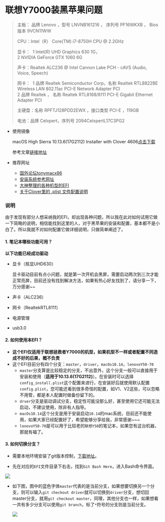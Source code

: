 # 联想Y7000装黑苹果问题

> 主板： 品牌 Lenovo ，型号 LNVNB161216 ， 序列号 PF16WKXB ， Bios版本 9VCN11WW
>
> CPU：Intel（R） Core(TM) i7-8750H CPU @ 2.2GHz
>
> 显卡： 
> ​    1 Intel(R) UHD Graphics 630 1G，  
> ​    2 NVIDIA GeForce GTX 1060 6G
>
> 声卡：Realtek ALC236 @ Intel Cannon Lake PCH - cAVS (Audio, Voice, Speech)	 
>
> 网卡：
> ​    1 品牌 Realtek Semiconductor Corp，名称 Realtek RTL8822BE Wireless LAN 802.11ac PCI-E Network Adapter	PCI    
> ​    2 品牌 Realtek ， 名称 Realtek RTL8168/8111 PCI-E Gigabit Ethernet Adapter	PCI
>
> 主硬盘：名称 RPFTJ128PDD2EWX ，接口类型 PCI-E ，119GB
>
> 电池：品牌 Celxpert，序列号 2094CelxpertL17C3PG2

- 使用镜像

  macOS High Sierra 10.13.6(17G2112) Installer with Clover 4606[点击下载](https://mirrors.dtops.cc/iso/MacOS/daliansky_macos/macOS%20High%20Sierra%2010.13.6%2817G2112%29%20Installer%20with%20Clover%204606.dmg)

  参考文章[链接地址](https://blog.daliansky.net/macOS-High-Sierra-10.13.6-17G2112-Release-Special-with-Clover-4606-original-mirror.html)

- 推荐网址

  + [国外论坛tonymacx86](www.tonymacx86.com)
  + [安装系统参考网址](https://osx.cx/macos-high-sierra-10-13-xhackintosh-installation-tutorial.html)
  + [大神整理的各种机型的EFI](https://github.com/sqlsec/clover)
  + [关于Clover里的 .plist 文件配置说明](https://clover-wiki.zetam.org/zh-CN/Configuration#Config.plist-%E7%BB%93%E6%9E%84)

### 说明

 由于发现有部分人想采纳我的EFI，却出现各种问题，所以我在此对如何试用它做一下简略的说明，相信能找到这里的人，对于黑苹果的安装和配置，基本都不是小白了。所以我就不对如何配置它做详细说明，只做简单阐述了。

#### 1. 笔记本哪些功能可用？

**以下功能已经成功驱动**

- 显卡（核显UHD630）

  显卡驱动目前有点小问题，就是第一次开机会黑屏，需要启动两次到三次才能正常亮屏，目前还没有找到解决方法，如果有热心好友找到了，请分享一下，万分感谢~~

- 声卡（ALC236）

- 网卡（RealtekRTL8111）

- 电源管理

- usb3.0

#### 2. 如何使用本EFI？

- **这个EFI仅适用于联想拯救者Y7000的机型，如果机型不一样或者配置不同造成不好的后果，概不负责**
- 这个EFI目前分有四个分支：`master`，`driver`，`macOs10.14`，`lenovoY50-70`
  + `master`分支算是比较稳定的分支，不出意外，这个分支一般可以直接用于安装和使用（**适用于10.13.6(17G2112)**）。在安装时可以选择`config_install.plist`这个配置来进行，在安装好后就使用默认配置`config.plist`，您可能还看到很多奇怪的配置，如V1、V2这些，可以忽略不用管，都是本人配置时做备份留下的。
  + `drver`分支是驱动调试分支，稳定性可能没那么好，甚至使用它还可能无法启动，不建议使用，除非有人指导。
  + `macOs10.14`这个分支是用于安装启动`10.14`的mac系统，目前还不能使用，如果大家已经配置好了，希望能够分享给我，非常感谢~~~
  + `lenovoY50-70`是可以用于比较老的`联想Y50`的笔记本，如果您有这台机器，那就有福了。

#### 3. 如何切换分支？

- 需要本地环境安装了git版本控制，[下载地址](https://git-scm.com/downloads)。

- 先在对应的`EFI`文件目录下右击，找到`Git Bash Here`，进入Bash命令界面。

![](http://ww1.sinaimg.cn/large/e8450fe4gy1fwg8koct80j208v0e3dgc.jpg)

- 如下图，图中的蓝色字体`master`代表的是当前分支，如果想要切换另一个分支，则可以输入`git checkout driver`就可以切换到`driver`分支，想切回master分支，就用`git checkout master`，同理，其他分支也一样，如果想看一共有多少分支可以使用`git branch`，标了`*`符号的分支则是当前分支。

  ![](http://ww1.sinaimg.cn/large/e8450fe4gy1fwg8tzflqnj20fb07074k.jpg)